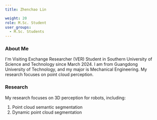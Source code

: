 ```yaml
---
title: Zhenchao Lin

weight: 20
role: M.Sc. Student
user_groups:
  - M.Sc. Students
---
```

### About Me
I'm Visiting Exchange Researcher (VER) Student in Southern University of Science and Technology since March 2024. I am from Guangdong University of Technology, and my major is Mechanical Engineering. My research focuses on point cloud perception.

### Research

My research focuses on 3D perception for robots, including:

1. Point cloud semantic segmentation
2. Dynamic point cloud segmentation

